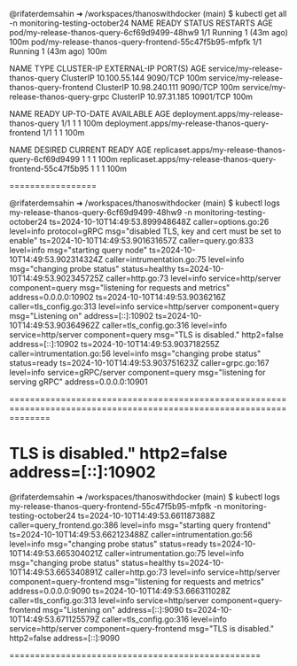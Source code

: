 @rifaterdemsahin ➜ /workspaces/thanoswithdocker (main) $  kubectl get all -n monitoring-testing-october24
NAME                                                    READY   STATUS    RESTARTS      AGE
pod/my-release-thanos-query-6cf69d9499-48hw9            1/1     Running   1 (43m ago)   100m
pod/my-release-thanos-query-frontend-55c47f5b95-mfpfk   1/1     Running   1 (43m ago)   100m

NAME                                       TYPE        CLUSTER-IP      EXTERNAL-IP   PORT(S)     AGE
service/my-release-thanos-query            ClusterIP   10.100.55.144   <none>        9090/TCP    100m
service/my-release-thanos-query-frontend   ClusterIP   10.98.240.111   <none>        9090/TCP    100m
service/my-release-thanos-query-grpc       ClusterIP   10.97.31.185    <none>        10901/TCP   100m

NAME                                               READY   UP-TO-DATE   AVAILABLE   AGE
deployment.apps/my-release-thanos-query            1/1     1            1           100m
deployment.apps/my-release-thanos-query-frontend   1/1     1            1           100m

NAME                                                          DESIRED   CURRENT   READY   AGE
replicaset.apps/my-release-thanos-query-6cf69d9499            1         1         1       100m
replicaset.apps/my-release-thanos-query-frontend-55c47f5b95   1         1         1       100m

=================

@rifaterdemsahin ➜ /workspaces/thanoswithdocker (main) $ kubectl logs my-release-thanos-query-6cf69d9499-48hw9 -n monitoring-testing-october24
ts=2024-10-10T14:49:53.899948648Z caller=options.go:26 level=info protocol=gRPC msg="disabled TLS, key and cert must be set to enable"
ts=2024-10-10T14:49:53.901631657Z caller=query.go:833 level=info msg="starting query node"
ts=2024-10-10T14:49:53.902314324Z caller=intrumentation.go:75 level=info msg="changing probe status" status=healthy
ts=2024-10-10T14:49:53.902345725Z caller=http.go:73 level=info service=http/server component=query msg="listening for requests and metrics" address=0.0.0.0:10902
ts=2024-10-10T14:49:53.9036216Z caller=tls_config.go:313 level=info service=http/server component=query msg="Listening on" address=[::]:10902
ts=2024-10-10T14:49:53.90364962Z caller=tls_config.go:316 level=info service=http/server component=query msg="TLS is disabled." http2=false address=[::]:10902
ts=2024-10-10T14:49:53.903718255Z caller=intrumentation.go:56 level=info msg="changing probe status" status=ready
ts=2024-10-10T14:49:53.903751623Z caller=grpc.go:167 level=info service=gRPC/server component=query msg="listening for serving gRPC" address=0.0.0.0:10901

====================================================================================================================

TLS is disabled." http2=false address=[::]:10902
=======================================================================================================================
@rifaterdemsahin ➜ /workspaces/thanoswithdocker (main) $ kubectl logs my-release-thanos-query-frontend-55c47f5b95-mfpfk -n monitoring-testing-october24
ts=2024-10-10T14:49:53.661187388Z caller=query_frontend.go:386 level=info msg="starting query frontend"
ts=2024-10-10T14:49:53.662123488Z caller=intrumentation.go:56 level=info msg="changing probe status" status=ready
ts=2024-10-10T14:49:53.665304021Z caller=intrumentation.go:75 level=info msg="changing probe status" status=healthy
ts=2024-10-10T14:49:53.665340891Z caller=http.go:73 level=info service=http/server component=query-frontend msg="listening for requests and metrics" address=0.0.0.0:9090
ts=2024-10-10T14:49:53.666311028Z caller=tls_config.go:313 level=info service=http/server component=query-frontend msg="Listening on" address=[::]:9090
ts=2024-10-10T14:49:53.671125579Z caller=tls_config.go:316 level=info service=http/server component=query-frontend msg="TLS is disabled." http2=false address=[::]:9090

=================================================

